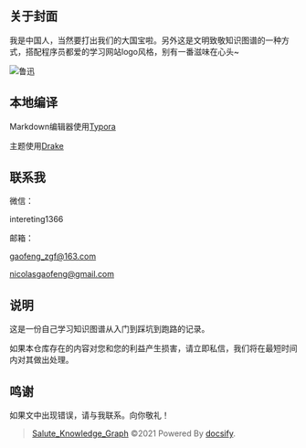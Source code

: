 ## 关于封面

我是中国人，当然要打出我们的大国宝啦。另外这是文明致敬知识图谱的一种方式，搭配程序员都爱的学习网站logo风格，别有一番滋味在心头~

![鲁迅](https://gitee.com/zgf1366/pic_store/raw/master/img/20210105185709.jpeg)

## 本地编译

Markdown编辑器使用[Typora](https://typora.io/)

主题使用[Drake](https://theme.typora.io/theme/Drake/)

## 联系我

微信：

intereting1366

邮箱：

gaofeng_zgf@163.com

nicolasgaofeng@gmail.com



## 说明

这是一份自己学习知识图谱从入门到踩坑到跑路的记录。

如果本仓库存在的内容对您和您的利益产生损害，请立即私信，我们将在最短时间内对其做出处理。



## 鸣谢

如果文中出现错误，请与我联系。向你敬礼！



> [Salute_Knowledge_Graph](https://github.com/Nicolas-gaofeng/Salute_Knowledge_Graph) ©2021 Powered By [docsify](https://github.com/docsifyjs/docsify/).

